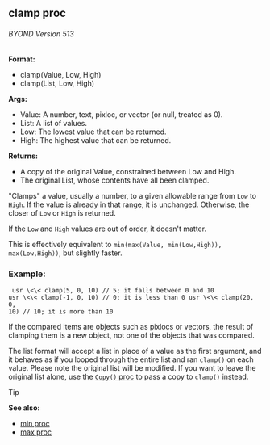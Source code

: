 ## clamp proc 
###### BYOND Version 513

<!-- -->
**Format:**
+   clamp(Value, Low, High)
+   clamp(List, Low, High)
<!-- -->
**Args:**
+   Value: A number, text, pixloc, or vector (or null, treated as 0).
+   List: A list of values.
+   Low: The lowest value that can be returned.
+   High: The highest value that can be returned.
<!-- -->
**Returns:**
+   A copy of the original Value, constrained between Low and High.
+   The original List, whose contents have all been clamped.


\"Clamps\" a value, usually a number, to a given allowable
range from `Low` to `High`. If the value is already in that range, it is
unchanged. Otherwise, the closer of `Low` or `High` is returned.


If the `Low` and `High` values are out of order, it doesn\'t
matter. 

This is effectively equivalent to
`min(max(Value, min(Low,High)), max(Low,High))`, but slightly faster.
### Example:

``` dm
 usr \<\< clamp(5, 0, 10) // 5; it falls between 0 and 10
usr \<\< clamp(-1, 0, 10) // 0; it is less than 0 usr \<\< clamp(20, 0,
10) // 10; it is more than 10 
```
 

If the compared items
are objects such as pixlocs or vectors, the result of clamping them is a
new object, not one of the objects that was compared. 

The list
format will accept a list in place of a value as the first argument, and
it behaves as if you looped through the entire list and ran `clamp()` on
each value. Please note the original list will be modified. If you want
to leave the original list alone, use the [`Copy()`
proc](/ref/list/proc/Copy.md) to pass a copy to `clamp()` instead.

> [!TIP] 
> **See also:**
> +   [min proc](/ref/proc/min.md) 
> +   [max proc](/ref/proc/max.md) 